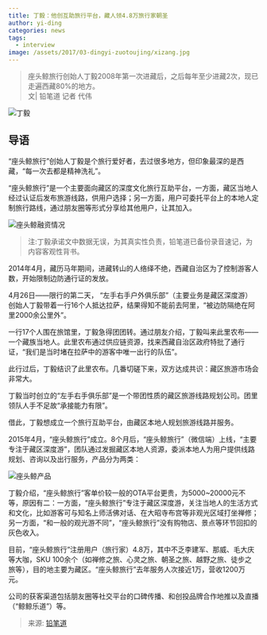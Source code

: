 ```yaml
---
title: 丁毅：他创互助旅行平台，藏人领4.8万旅行家朝圣
author: yi-ding
categories: news
tags:
  - interview
image: /assets/2017/03-dingyi-zuotoujing/xizang.jpg
---
```


> 座头鲸旅行创始人丁毅2008年第一次进藏后，之后每年至少进藏2次，现已走遍西藏80%的地方。  
> 文| 铅笔道 记者 代伟

![丁毅](/assets/2017/03-dingyi-zuotoujing/dingyi.jpg)

## 导语

“座头鲸旅行”创始人丁毅是个旅行爱好者，去过很多地方，但印象最深的是西藏，“每一次去都是精神洗礼”。

“座头鲸旅行”是一个主要面向藏区的深度文化旅行互助平台，一方面，藏区当地人经过认证后发布旅游线路，供用户选择；另一方面，用户可委托平台上的本地人定制旅行路线，通过朋友圈等形式分享给其他用户，让其加入。

![座头鲸融资情况](/assets/2017/03-dingyi-zuotoujing/fund-raising-table.jpg)

> 注:丁毅承诺文中数据无误，为其真实性负责，铅笔道已备份录音速记，为内容客观性背书。

2014年4月，藏历马年期间，进藏转山的人络绎不绝，西藏自治区为了控制游客人数，开始限制边防通行证的发放。

4月26日——限行的第二天， “左手右手户外俱乐部”（主要业务是藏区深度游）创始人丁毅带着一行16个人抵达拉萨，结果得知不能前去阿里，“被边防隔绝在阿里2000余公里外”。

一行17个人围在旅馆里，丁毅急得团团转。通过朋友介绍，丁毅叫来此里农布——一个藏族当地人。此里农布通过供应链资源，找来西藏自治区政府特批了通行证，“我们是当时堵在拉萨中的游客中唯一出行的队伍”。

此行过后，丁毅结识了此里农布。几番切磋下来，双方达成共识：藏区旅游市场会非常大。

丁毅当时创立的“左手右手俱乐部”是一个带团性质的藏区旅游线路规划公司。团里领队人手不足故“承接能力有限”。

借此，丁毅想成立一个旅行互助平台，由藏区本地人规划旅游线路并服务。

2015年4月，“座头鲸旅行”成立。8个月后，“座头鲸旅行”（微信端）上线，“主要专注于藏区深度游”，团队通过发掘藏区本地人资源，委派本地人为用户提供线路规划、咨询以及出行服务，产品分为两类：

![座头鲸产品](/assets/2017/03-dingyi-zuotoujing/product.jpg)

丁毅介绍，“座头鲸旅行”客单价较一般的OTA平台更贵，为5000~20000元不等，原因有二：一方面，“座头鲸旅行”专注于藏区深度游，关注当地人的生活方式和文化，比如游客可与知名上师活佛对话、在大昭寺布宫等非观光区域打坐禅修；另一方面，“和一般的观光游不同”，“座头鲸旅行”没有购物店、景点等环节回扣的灰色收入。

目前，“座头鲸旅行”注册用户（旅行家）4.8万，其中不乏李建军、那威、毛大庆等大咖，SKU 100余个（如禅修之旅、心灵之旅、朝圣之旅、越野之旅、徒步之旅等），目的地主要为藏区。“座头鲸旅行”去年服务人次接近1万，营收1200万元。

公司的获客渠道包括朋友圈等社交平台的口碑传播、和创投品牌合作地推以及直播（“鲸鲸乐道”）等。

> 来源: [铅笔道](https://www.pencilnews.cn/p/13128.html)
